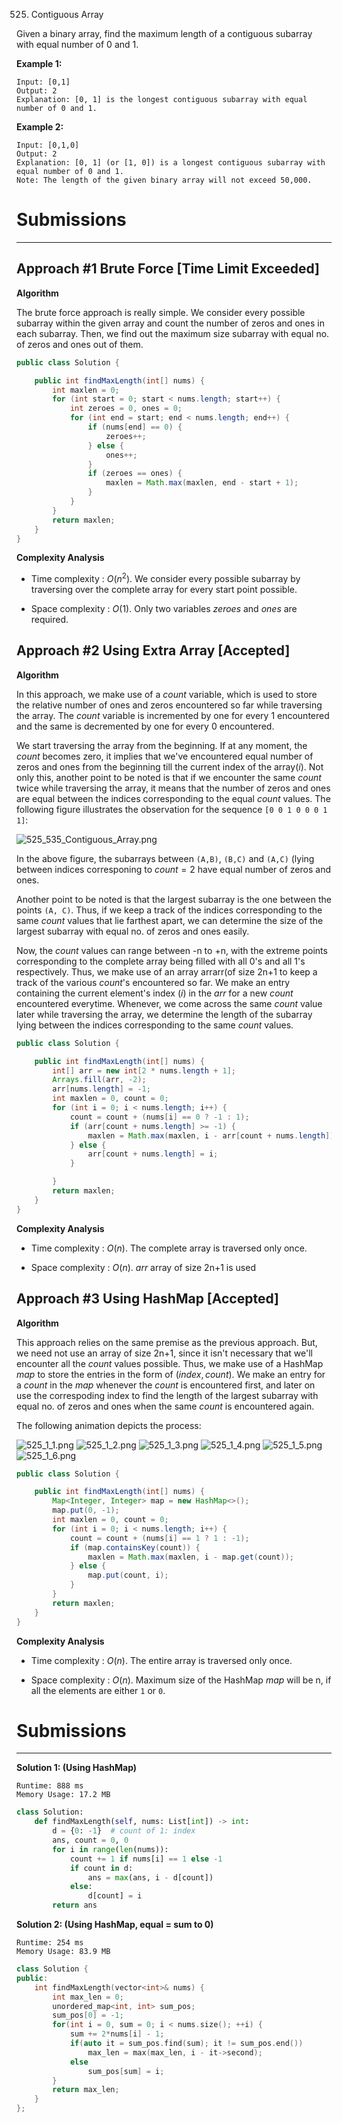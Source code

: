 525. Contiguous Array

Given a binary array, find the maximum length of a contiguous subarray with equal number of 0 and 1.

**Example 1:**
```
Input: [0,1]
Output: 2
Explanation: [0, 1] is the longest contiguous subarray with equal number of 0 and 1.
```

**Example 2:**
```
Input: [0,1,0]
Output: 2
Explanation: [0, 1] (or [1, 0]) is a longest contiguous subarray with equal number of 0 and 1.
Note: The length of the given binary array will not exceed 50,000.
```

# Submissions
---
## Approach #1 Brute Force [Time Limit Exceeded]
**Algorithm**

The brute force approach is really simple. We consider every possible subarray within the given array and count the number of zeros and ones in each subarray. Then, we find out the maximum size subarray with equal no. of zeros and ones out of them.

```java
public class Solution {

    public int findMaxLength(int[] nums) {
        int maxlen = 0;
        for (int start = 0; start < nums.length; start++) {
            int zeroes = 0, ones = 0;
            for (int end = start; end < nums.length; end++) {
                if (nums[end] == 0) {
                    zeroes++;
                } else {
                    ones++;
                }
                if (zeroes == ones) {
                    maxlen = Math.max(maxlen, end - start + 1);
                }
            }
        }
        return maxlen;
    }
}
```

**Complexity Analysis**

* Time complexity : $O(n^2)$. We consider every possible subarray by traversing over the complete array for every start point possible.

* Space complexity : $O(1)$. Only two variables $zeroes$ and $ones$ are required.

## Approach #2 Using Extra Array [Accepted]
**Algorithm**

In this approach, we make use of a $count$ variable, which is used to store the relative number of ones and zeros encountered so far while traversing the array. The $count$ variable is incremented by one for every $\text{1}$ encountered and the same is decremented by one for every $\text{0}$ encountered.

We start traversing the array from the beginning. If at any moment, the $count$ becomes zero, it implies that we've encountered equal number of zeros and ones from the beginning till the current index of the array($i$). Not only this, another point to be noted is that if we encounter the same $count$ twice while traversing the array, it means that the number of zeros and ones are equal between the indices corresponding to the equal $count$ values. The following figure illustrates the observation for the sequence `[0 0 1 0 0 0 1 1]`:

![525_535_Contiguous_Array.png](img/525_535_Contiguous_Array.png)

In the above figure, the subarrays between `(A,B)`, `(B,C)` and `(A,C)` (lying between indices corresponing to $count = 2$ have equal number of zeros and ones.

Another point to be noted is that the largest subarray is the one between the points `(A, C)`. Thus, if we keep a track of the indices corresponding to the same $count$ values that lie farthest apart, we can determine the size of the largest subarray with equal no. of zeros and ones easily.

Now, the $count$ values can range between $\text{-n}$ to $\text{+n}$, with the extreme points corresponding to the complete array being filled with all 0's and all 1's respectively. Thus, we make use of an array arrarr(of size $\text{2n+1}$ to keep a track of the various $count$'s encountered so far. We make an entry containing the current element's index ($i$) in the $arr$ for a new $count$ encountered everytime. Whenever, we come across the same $count$ value later while traversing the array, we determine the length of the subarray lying between the indices corresponding to the same $count$ values.

```java
public class Solution {

    public int findMaxLength(int[] nums) {
        int[] arr = new int[2 * nums.length + 1];
        Arrays.fill(arr, -2);
        arr[nums.length] = -1;
        int maxlen = 0, count = 0;
        for (int i = 0; i < nums.length; i++) {
            count = count + (nums[i] == 0 ? -1 : 1);
            if (arr[count + nums.length] >= -1) {
                maxlen = Math.max(maxlen, i - arr[count + nums.length]);
            } else {
                arr[count + nums.length] = i;
            }

        }
        return maxlen;
    }
}
```

**Complexity Analysis**

* Time complexity : $O(n)$. The complete array is traversed only once.

* Space complexity : $O(n)$. $arr$ array of size $\text{2n+1}$ is used

## Approach #3 Using HashMap [Accepted]
**Algorithm**

This approach relies on the same premise as the previous approach. But, we need not use an array of size $\text{2n+1}$, since it isn't necessary that we'll encounter all the $count$ values possible. Thus, we make use of a HashMap $map$ to store the entries in the form of $(index, count)$. We make an entry for a $count$ in the $map$ whenever the $count$ is encountered first, and later on use the correspoding index to find the length of the largest subarray with equal no. of zeros and ones when the same $count$ is encountered again.

The following animation depicts the process:

![525_1_1.png](img/525_1_1.png)
![525_1_2.png](img/525_1_2.png)
![525_1_3.png](img/525_1_3.png)
![525_1_4.png](img/525_1_4.png)
![525_1_5.png](img/525_1_5.png)
![525_1_6.png](img/525_1_6.png)

```java
public class Solution {

    public int findMaxLength(int[] nums) {
        Map<Integer, Integer> map = new HashMap<>();
        map.put(0, -1);
        int maxlen = 0, count = 0;
        for (int i = 0; i < nums.length; i++) {
            count = count + (nums[i] == 1 ? 1 : -1);
            if (map.containsKey(count)) {
                maxlen = Math.max(maxlen, i - map.get(count));
            } else {
                map.put(count, i);
            }
        }
        return maxlen;
    }
}
```

**Complexity Analysis**
* Time complexity : $O(n)$. The entire array is traversed only once.

* Space complexity : $O(n)$. Maximum size of the HashMap $map$ will be $\text{n}$, if all the elements are either `1` or `0`.

# Submissions
---
**Solution 1: (Using HashMap)**
```
Runtime: 888 ms
Memory Usage: 17.2 MB
```
```python
class Solution:
    def findMaxLength(self, nums: List[int]) -> int:
        d = {0: -1}  # count of 1: index
        ans, count = 0, 0
        for i in range(len(nums)):
            count += 1 if nums[i] == 1 else -1
            if count in d:
                ans = max(ans, i - d[count])
            else:
                d[count] = i
        return ans
```

**Solution 2: (Using HashMap, equal = sum to 0)**
```
Runtime: 254 ms
Memory Usage: 83.9 MB
```
```c++
class Solution {
public:
    int findMaxLength(vector<int>& nums) {
        int max_len = 0;
        unordered_map<int, int> sum_pos;
        sum_pos[0] = -1;
        for(int i = 0, sum = 0; i < nums.size(); ++i) {
            sum += 2*nums[i] - 1;
            if(auto it = sum_pos.find(sum); it != sum_pos.end())
                max_len = max(max_len, i - it->second);
            else
                sum_pos[sum] = i;
        }
        return max_len;
    }
};
```
